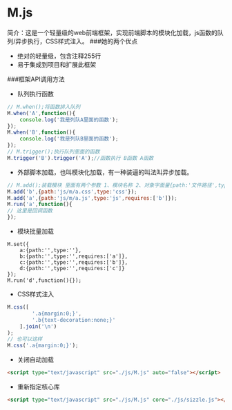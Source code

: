 M.js
=

简介：这是一个轻量级的web前端框架，实现前端脚本的模块化加载，js函数的队列/异步执行，CSS样式注入。
###她的两个优点
- 绝对的轻量级，包含注释255行
- 易于集成到项目和扩展此框架

###框架API调用方法
- 队列执行函数
```javascript
// M.when();将函数排入队列
M.when('A',function(){
    console.log('我是列队A里面的函数');
});
M.when('B',function(){
    console.log('我是列队B里面的函数');
});
// M.trigger();执行队列里面的函数
M.trigger('B').trigger('A');//函数执行 B函数 A函数
```
- 外部脚本加载，也叫模块化加载，有一种装逼的叫法叫异步加载。
```javascript
// M.add();装载模块 里面有两个参数 1、模块名称 2、对象字面量{path:'文件路径',type:'文件类型',requires:'定义依赖关系'}。M.run();模块加载的运行方法。
M.add('b',{path:'js/m/a.css',type:'css'});
M.add('a',{path:'js/m/a.js',type:'js',requires:['b']});
M.run('a',function(){
// 这里是回调函数
});
```
- 模块批量加载
```javasript
M.set({
	a:{path:'',type:''},
	b:{path:'',type:'',requires:['a']},
	c:{path:'',type:'',requires:['b']},
	d:{path:'',type:'',requires:['c']}
});
M.run('d',function(){});
```
- CSS样式注入
```javascript
M.css([
        '.a{margin:0;}',
        '.b{text-decoration:none;}'
    ].join('\n')
);
// 也可以这样
M.css('.a{margin:0;}');
```
- 关闭自动加载
```html
<script type="text/javascript" src="./js/M.js" auto="false"></script>
```
- 重新指定核心库
```html
<script type="text/javascript" src="./js/M.js" core="./js/sizzle.js"></script>
```